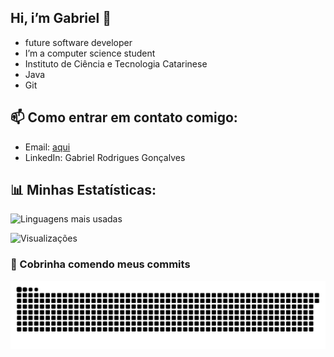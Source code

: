 ## Hi, i’m Gabriel 👋

- future software developer
-  I’m a computer science student
-  Instituto de Ciência e Tecnologia Catarinese
- Java
- Git

## 📫 Como entrar em contato comigo:
- Email: [aqui](mailto:gabriel2332rodrigues@gmail.com)
- LinkedIn: Gabriel Rodrigues Gonçalves 

## 📊 Minhas Estatísticas:
![Linguagens mais usadas](https://github-readme-stats.vercel.app/api/top-langs/?username=brieu2332&layout=compact&theme=dracula)

![Visualizações](https://komarev.com/ghpvc/?username=brieu2332&color=blue)

### 🐍 Cobrinha comendo meus commits
![Snake animation](https://github.com/brieu2332/brieu2332/blob/output/github-contribution-grid-snake.svg)

